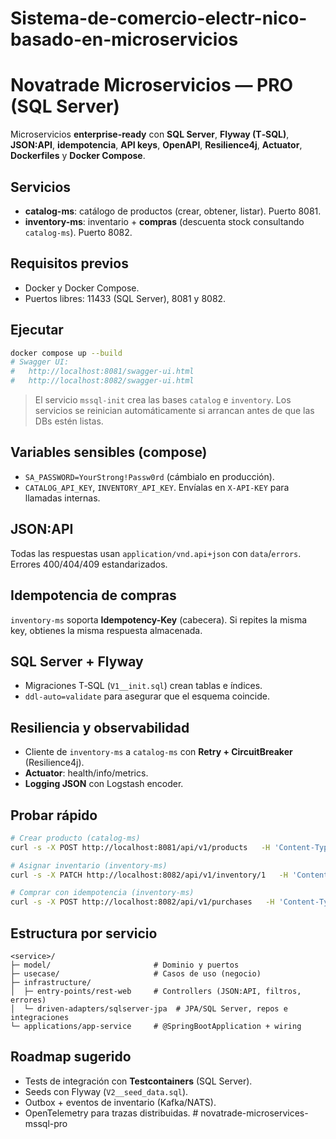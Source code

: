# Sistema-de-comercio-electr-nico-basado-en-microservicios

# Novatrade Microservicios — PRO (SQL Server)

Microservicios **enterprise-ready** con **SQL Server**, **Flyway (T‑SQL)**, **JSON:API**, **idempotencia**, **API keys**, **OpenAPI**, **Resilience4j**, **Actuator**, **Dockerfiles** y **Docker Compose**.

## Servicios
- **catalog-ms**: catálogo de productos (crear, obtener, listar). Puerto 8081.
- **inventory-ms**: inventario + **compras** (descuenta stock consultando `catalog-ms`). Puerto 8082.

## Requisitos previos
- Docker y Docker Compose.
- Puertos libres: 11433 (SQL Server), 8081 y 8082.

## Ejecutar
```bash
docker compose up --build
# Swagger UI:
#   http://localhost:8081/swagger-ui.html
#   http://localhost:8082/swagger-ui.html
```
> El servicio `mssql-init` crea las bases `catalog` e `inventory`. Los servicios se reinician automáticamente si arrancan antes de que las DBs estén listas.

## Variables sensibles (compose)
- `SA_PASSWORD=YourStrong!Passw0rd` (cámbialo en producción).
- `CATALOG_API_KEY`, `INVENTORY_API_KEY`. Envíalas en `X-API-KEY` para llamadas internas.

## JSON:API
Todas las respuestas usan `application/vnd.api+json` con `data`/`errors`. Errores 400/404/409 estandarizados.

## Idempotencia de compras
`inventory-ms` soporta **Idempotency-Key** (cabecera). Si repites la misma key, obtienes la misma respuesta almacenada.

## SQL Server + Flyway
- Migraciones T‑SQL (`V1__init.sql`) crean tablas e índices.
- `ddl-auto=validate` para asegurar que el esquema coincide.

## Resiliencia y observabilidad
- Cliente de `inventory-ms` a `catalog-ms` con **Retry + CircuitBreaker** (Resilience4j).
- **Actuator**: health/info/metrics.
- **Logging JSON** con Logstash encoder.

## Probar rápido
```bash
# Crear producto (catalog-ms)
curl -s -X POST http://localhost:8081/api/v1/products   -H 'Content-Type: application/vnd.api+json'   -d '{"data":{"type":"products","attributes":{"name":"Teclado","price":199.99,"description":"Switches azules"}}}'

# Asignar inventario (inventory-ms)
curl -s -X PATCH http://localhost:8082/api/v1/inventory/1   -H 'Content-Type: application/vnd.api+json'   -d '{"data":{"type":"inventory","attributes":{"quantity":10}}}'

# Comprar con idempotencia (inventory-ms)
curl -s -X POST http://localhost:8082/api/v1/purchases   -H 'Content-Type: application/vnd.api+json'   -H 'Idempotency-Key: demo-123'   -d '{"data":{"type":"purchases","attributes":{"productId":1,"quantity":2}}}'
```

## Estructura por servicio
```
<service>/
├─ model/                       # Dominio y puertos
├─ usecase/                     # Casos de uso (negocio)
├─ infrastructure/
│  ├─ entry-points/rest-web     # Controllers (JSON:API, filtros, errores)
│  └─ driven-adapters/sqlserver-jpa  # JPA/SQL Server, repos e integraciones
└─ applications/app-service     # @SpringBootApplication + wiring
```

## Roadmap sugerido
- Tests de integración con **Testcontainers** (SQL Server).
- Seeds con Flyway (`V2__seed_data.sql`).
- Outbox + eventos de inventario (Kafka/NATS).
- OpenTelemetry para trazas distribuidas.
#   n o v a t r a d e - m i c r o s e r v i c e s - m s s q l - p r o  
 